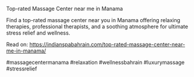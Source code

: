 Top-rated Massage Center near me in Manama

Find a top-rated massage center near you in Manama offering relaxing therapies, professional therapists, and a soothing atmosphere for ultimate stress relief 
and wellness.

Read on: https://indianspabahrain.com/top-rated-massage-center-near-me-in-manama/

#massagecentermanama #relaxation #wellnessbahrain #luxurymassage #stressrelief
